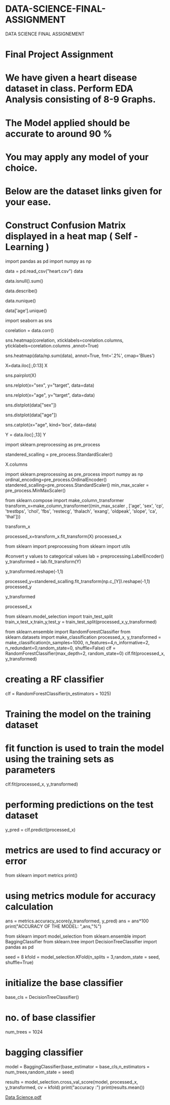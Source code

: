 # DATA-SCIENCE-FINAL-ASSIGNMENT
DATA SCIENCE FINAL ASSIGNEMENT
# Final Project Assignment
# We have given a heart disease dataset in class. Perform EDA Analysis consisting of 8-9 Graphs.
# The Model applied should be accurate to around 90 %
# You may apply any model of your choice.
# Below are the dataset links given for your ease.
# Construct Confusion Matrix displayed in a heat map ( Self - Learning )

import pandas as pd
import numpy as np

data = pd.read_csv("heart.csv")
data

data.isnull().sum()

data.describe()

data.nunique()

data['age'].unique()

import seaborn as sns

corelation = data.corr()

sns.heatmap(corelation, xticklabels=corelation.columns, yticklabels=corelation.columns ,annot=True)

sns.heatmap(data/np.sum(data), annot=True, fmt='.2%', cmap='Blues')

X=data.iloc[:,0:13]
X

sns.pairplot(X)

sns.relplot(x="sex", y="target", data=data)

sns.relplot(x="age", y="target", data=data)

sns.distplot(data["sex"])

sns.distplot(data["age"])

sns.catplot(x="age", kind='box', data=data)

Y = data.iloc[:,13]
Y

import sklearn.preprocessing as pre_process

standered_scalling = pre_process.StandardScaler()

X.columns

import sklearn.preprocessing as pre_process
import numpy as np
ordinal_encoding=pre_process.OrdinalEncoder()
standered_scalling=pre_process.StandardScaler()
min_max_scaler = pre_process.MinMaxScaler()

from sklearn.compose import make_column_transformer
transform_x=make_column_transformer((min_max_scaler , ['age', 'sex', 'cp', 'trestbps', 'chol', 'fbs', 'restecg', 'thalach',
       'exang', 'oldpeak', 'slope', 'ca', 'thal']))
       
transform_x
    
processed_x=transform_x.fit_transform(X)
processed_x   

from sklearn import preprocessing
from sklearn import utils

#convert y values to categorical values
lab = preprocessing.LabelEncoder()
y_transformed = lab.fit_transform(Y)


y_transformed.reshape(-1,1)

processed_y=standered_scalling.fit_transform(np.c_[Y]).reshape(-1,1)
processed_y

y_transformed

processed_x







from sklearn.model_selection import train_test_split
train_x,test_x,train_y,test_y = train_test_split(processed_x,y_transformed)

from sklearn.ensemble import RandomForestClassifier
from sklearn.datasets import make_classification
processed_x, y_transformed = make_classification(n_samples=1000, n_features=4,n_informative=2, n_redundant=0,random_state=0, shuffle=False)
clf = RandomForestClassifier(max_depth=2, random_state=0)
clf.fit(processed_x, y_transformed)

# creating a RF classifier
clf = RandomForestClassifier(n_estimators = 1025)

# Training the model on the training dataset
# fit function is used to train the model using the training sets as parameters
clf.fit(processed_x, y_transformed)

# performing predictions on the test dataset
y_pred = clf.predict(processed_x)

# metrics are used to find accuracy or error
from sklearn import metrics
print()

# using metrics module for accuracy calculation
ans = metrics.accuracy_score(y_transformed, y_pred)
ans = ans*100
print("ACCURACY OF THE MODEL: ",ans,"%")












from sklearn import model_selection
from sklearn.ensemble import BaggingClassifier
from sklearn.tree import DecisionTreeClassifier
import pandas as pd



seed = 8
kfold = model_selection.KFold(n_splits = 3,random_state = seed, shuffle=True)

# initialize the base classifier
base_cls = DecisionTreeClassifier()

# no. of base classifier
num_trees = 1024

# bagging classifier
model = BaggingClassifier(base_estimator = base_cls,n_estimators = num_trees,random_state = seed)

results = model_selection.cross_val_score(model, processed_x, y_transformed, cv = kfold)
print("accuracy :")
print(results.mean())






[Data Science.pdf](https://github.com/Ibtasam-Ahmad/DATA-SCIENCE-FINAL-ASSIGNMENT/files/8956963/Data.Science.pdf)
